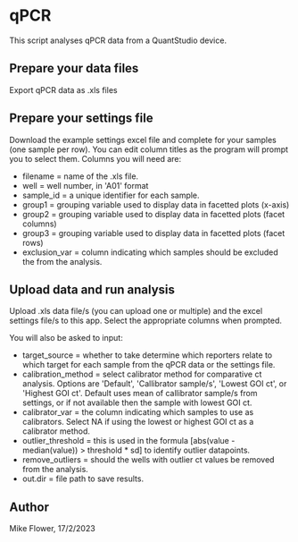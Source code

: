 # qPCR
This script analyses qPCR data from a QuantStudio device.

## Prepare your data files
Export qPCR data as .xls files

## Prepare your settings file
Download the example settings excel file and complete for your samples (one sample per row). You can edit column titles as the program will prompt you to select them. Columns you will need are:

- filename = name of the .xls file.
- well = well number, in 'A01' format
- sample_id = a unique identifier for each sample.
- group1 = grouping variable used to display data in facetted plots (x-axis)
- group2 = grouping variable used to display data in facetted plots (facet columns)
- group3 = grouping variable used to display data in facetted plots (facet rows)
- exclusion_var = column indicating which samples should be excluded the from the analysis.

## Upload data and run analysis
Upload .xls data file/s (you can upload one or multiple) and the excel settings file/s to this app. Select the appropriate columns when prompted.

You will also be asked to input:

- target_source = whether to take determine which reporters relate to which target for each sample from the qPCR data or the settings file.
- calibration_method = select calibrator method for comparative ct analysis. Options are 'Default', 'Callibrator sample/s', 'Lowest GOI ct', or 'Highest GOI ct'. Default uses mean of callibrator sample/s from settings, or if not available then the sample with lowest GOI ct.
- calibrator_var = the column indicating which samples to use as calibrators. Select NA if using the lowest or highest GOI ct as a calibrator method.
- outlier_threshold = this is used in the formula [abs(value - median(value)) > threshold * sd] to identify outlier datapoints.
- remove_outliers = should the wells with outlier ct values be removed from the analysis.
- out.dir = file path to save results.

## Author
Mike Flower, 17/2/2023
